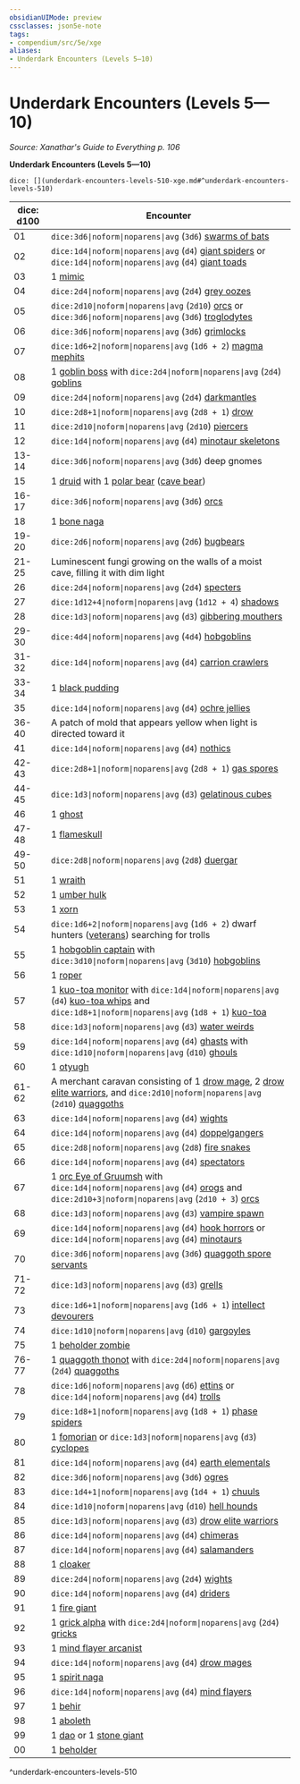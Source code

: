 ```yaml
---
obsidianUIMode: preview
cssclasses: json5e-note
tags:
- compendium/src/5e/xge
aliases:
- Underdark Encounters (Levels 5—10)
---
```

# Underdark Encounters (Levels 5—10)
*Source: Xanathar's Guide to Everything p. 106* 

**Underdark Encounters (Levels 5—10)**

`dice: [](underdark-encounters-levels-510-xge.md#^underdark-encounters-levels-510)`

| dice: d100 | Encounter |
|------------|-----------|
| 01 | `dice:3d6\|noform\|noparens\|avg` (`3d6`) [swarms of bats](/3-Mechanics/CLI/bestiary/beast/swarm-of-bats-xmm.md) |
| 02 | `dice:1d4\|noform\|noparens\|avg` (`d4`) [giant spiders](/3-Mechanics/CLI/bestiary/beast/giant-spider-xmm.md) or `dice:1d4\|noform\|noparens\|avg` (`d4`) [giant toads](/3-Mechanics/CLI/bestiary/beast/giant-toad-xmm.md) |
| 03 | 1 [mimic](/3-Mechanics/CLI/bestiary/monstrosity/mimic-xmm.md) |
| 04 | `dice:2d4\|noform\|noparens\|avg` (`2d4`) [grey oozes](/3-Mechanics/CLI/bestiary/ooze/gray-ooze-xmm.md) |
| 05 | `dice:2d10\|noform\|noparens\|avg` (`2d10`) [orcs](/3-Mechanics/CLI/bestiary/humanoid/tough-xmm.md) or `dice:3d6\|noform\|noparens\|avg` (`3d6`) [troglodytes](/3-Mechanics/CLI/bestiary/monstrosity/troglodyte-xmm.md) |
| 06 | `dice:3d6\|noform\|noparens\|avg` (`3d6`) [grimlocks](/3-Mechanics/CLI/bestiary/aberration/grimlock-xmm.md) |
| 07 | `dice:1d6+2\|noform\|noparens\|avg` (`1d6 + 2`) [magma mephits](/3-Mechanics/CLI/bestiary/elemental/magma-mephit-xmm.md) |
| 08 | 1 [goblin boss](/3-Mechanics/CLI/bestiary/fey/goblin-boss-xmm.md) with `dice:2d4\|noform\|noparens\|avg` (`2d4`) [goblins](/3-Mechanics/CLI/bestiary/fey/goblin-warrior-xmm.md) |
| 09 | `dice:2d4\|noform\|noparens\|avg` (`2d4`) [darkmantles](/3-Mechanics/CLI/bestiary/aberration/darkmantle-xmm.md) |
| 10 | `dice:2d8+1\|noform\|noparens\|avg` (`2d8 + 1`) [drow](/3-Mechanics/CLI/bestiary/humanoid/priest-acolyte-xmm.md) |
| 11 | `dice:2d10\|noform\|noparens\|avg` (`2d10`) [piercers](/3-Mechanics/CLI/bestiary/aberration/piercer-xmm.md) |
| 12 | `dice:1d4\|noform\|noparens\|avg` (`d4`) [minotaur skeletons](/3-Mechanics/CLI/bestiary/undead/minotaur-skeleton-xmm.md) |
| 13-14 | `dice:3d6\|noform\|noparens\|avg` (`3d6`) deep gnomes |
| 15 | 1 [druid](/3-Mechanics/CLI/bestiary/humanoid/druid-xmm.md) with 1 [polar bear](/3-Mechanics/CLI/bestiary/beast/polar-bear-xmm.md) ([cave bear](/3-Mechanics/CLI/bestiary/beast/polar-bear-xmm.md)) |
| 16-17 | `dice:3d6\|noform\|noparens\|avg` (`3d6`) [orcs](/3-Mechanics/CLI/bestiary/humanoid/tough-xmm.md) |
| 18 | 1 [bone naga](/3-Mechanics/CLI/bestiary/undead/bone-naga-xmm.md) |
| 19-20 | `dice:2d6\|noform\|noparens\|avg` (`2d6`) [bugbears](/3-Mechanics/CLI/bestiary/fey/bugbear-warrior-xmm.md) |
| 21-25 | Luminescent fungi growing on the walls of a moist cave, filling it with dim light |
| 26 | `dice:2d4\|noform\|noparens\|avg` (`2d4`) [specters](/3-Mechanics/CLI/bestiary/undead/specter-xmm.md) |
| 27 | `dice:1d12+4\|noform\|noparens\|avg` (`1d12 + 4`) [shadows](/3-Mechanics/CLI/bestiary/undead/shadow-xmm.md) |
| 28 | `dice:1d3\|noform\|noparens\|avg` (`d3`) [gibbering mouthers](/3-Mechanics/CLI/bestiary/aberration/gibbering-mouther-xmm.md) |
| 29-30 | `dice:4d4\|noform\|noparens\|avg` (`4d4`) [hobgoblins](/3-Mechanics/CLI/bestiary/fey/hobgoblin-warrior-xmm.md) |
| 31-32 | `dice:1d4\|noform\|noparens\|avg` (`d4`) [carrion crawlers](/3-Mechanics/CLI/bestiary/monstrosity/carrion-crawler-xmm.md) |
| 33-34 | 1 [black pudding](/3-Mechanics/CLI/bestiary/ooze/black-pudding-xmm.md) |
| 35 | `dice:1d4\|noform\|noparens\|avg` (`d4`) [ochre jellies](/3-Mechanics/CLI/bestiary/ooze/ochre-jelly-xmm.md) |
| 36-40 | A patch of mold that appears yellow when light is directed toward it |
| 41 | `dice:1d4\|noform\|noparens\|avg` (`d4`) [nothics](/3-Mechanics/CLI/bestiary/aberration/nothic-xmm.md) |
| 42-43 | `dice:2d8+1\|noform\|noparens\|avg` (`2d8 + 1`) [gas spores](/3-Mechanics/CLI/bestiary/plant/gas-spore-fungus-xmm.md) |
| 44-45 | `dice:1d3\|noform\|noparens\|avg` (`d3`) [gelatinous cubes](/3-Mechanics/CLI/bestiary/ooze/gelatinous-cube-xmm.md) |
| 46 | 1 [ghost](/3-Mechanics/CLI/bestiary/undead/ghost-xmm.md) |
| 47-48 | 1 [flameskull](/3-Mechanics/CLI/bestiary/undead/flameskull-xmm.md) |
| 49-50 | `dice:2d8\|noform\|noparens\|avg` (`2d8`) [duergar](/3-Mechanics/CLI/bestiary/humanoid/spy-xmm.md) |
| 51 | 1 [wraith](/3-Mechanics/CLI/bestiary/undead/wraith-xmm.md) |
| 52 | 1 [umber hulk](/3-Mechanics/CLI/bestiary/monstrosity/umber-hulk-xmm.md) |
| 53 | 1 [xorn](/3-Mechanics/CLI/bestiary/elemental/xorn-xmm.md) |
| 54 | `dice:1d6+2\|noform\|noparens\|avg` (`1d6 + 2`) dwarf hunters ([veterans](/3-Mechanics/CLI/bestiary/humanoid/warrior-veteran-xmm.md)) searching for trolls |
| 55 | 1 [hobgoblin captain](/3-Mechanics/CLI/bestiary/fey/hobgoblin-captain-xmm.md) with `dice:3d10\|noform\|noparens\|avg` (`3d10`) [hobgoblins](/3-Mechanics/CLI/bestiary/fey/hobgoblin-warrior-xmm.md) |
| 56 | 1 [roper](/3-Mechanics/CLI/bestiary/aberration/roper-xmm.md) |
| 57 | 1 [kuo-toa monitor](/3-Mechanics/CLI/bestiary/aberration/kuo-toa-monitor-xmm.md) with `dice:1d4\|noform\|noparens\|avg` (`d4`) [kuo-toa whips](/3-Mechanics/CLI/bestiary/aberration/kuo-toa-whip-xmm.md) and `dice:1d8+1\|noform\|noparens\|avg` (`1d8 + 1`) [kuo-toa](/3-Mechanics/CLI/bestiary/aberration/kuo-toa-xmm.md) |
| 58 | `dice:1d3\|noform\|noparens\|avg` (`d3`) [water weirds](/3-Mechanics/CLI/bestiary/elemental/water-weird-xmm.md) |
| 59 | `dice:1d4\|noform\|noparens\|avg` (`d4`) [ghasts](/3-Mechanics/CLI/bestiary/undead/ghast-xmm.md) with `dice:1d10\|noform\|noparens\|avg` (`d10`) [ghouls](/3-Mechanics/CLI/bestiary/undead/ghoul-xmm.md) |
| 60 | 1 [otyugh](/3-Mechanics/CLI/bestiary/aberration/otyugh-xmm.md) |
| 61-62 | A merchant caravan consisting of 1 [drow mage](/3-Mechanics/CLI/bestiary/humanoid/bandit-deceiver-xmm.md), 2 [drow elite warriors](/3-Mechanics/CLI/bestiary/humanoid/gladiator-xmm.md), and `dice:2d10\|noform\|noparens\|avg` (`2d10`) [quaggoths](/3-Mechanics/CLI/bestiary/monstrosity/quaggoth-xmm.md) |
| 63 | `dice:1d4\|noform\|noparens\|avg` (`d4`) [wights](/3-Mechanics/CLI/bestiary/undead/wight-xmm.md) |
| 64 | `dice:1d4\|noform\|noparens\|avg` (`d4`) [doppelgangers](/3-Mechanics/CLI/bestiary/monstrosity/doppelganger-xmm.md) |
| 65 | `dice:2d8\|noform\|noparens\|avg` (`2d8`) [fire snakes](/3-Mechanics/CLI/bestiary/elemental/salamander-fire-snake-xmm.md) |
| 66 | `dice:1d4\|noform\|noparens\|avg` (`d4`) [spectators](/3-Mechanics/CLI/bestiary/aberration/spectator-xmm.md) |
| 67 | 1 [orc Eye of Gruumsh](/3-Mechanics/CLI/bestiary/humanoid/cultist-fanatic-xmm.md) with `dice:1d4\|noform\|noparens\|avg` (`d4`) [orogs](/3-Mechanics/CLI/bestiary/humanoid/berserker-xmm.md) and `dice:2d10+3\|noform\|noparens\|avg` (`2d10 + 3`) [orcs](/3-Mechanics/CLI/bestiary/humanoid/tough-xmm.md) |
| 68 | `dice:1d3\|noform\|noparens\|avg` (`d3`) [vampire spawn](/3-Mechanics/CLI/bestiary/undead/vampire-spawn-xmm.md) |
| 69 | `dice:1d4\|noform\|noparens\|avg` (`d4`) [hook horrors](/3-Mechanics/CLI/bestiary/monstrosity/hook-horror-xmm.md) or `dice:1d4\|noform\|noparens\|avg` (`d4`) [minotaurs](/3-Mechanics/CLI/bestiary/monstrosity/minotaur-of-baphomet-xmm.md) |
| 70 | `dice:3d6\|noform\|noparens\|avg` (`3d6`) [quaggoth spore servants](/3-Mechanics/CLI/bestiary/plant/myconid-spore-servant-xmm.md) |
| 71-72 | `dice:1d3\|noform\|noparens\|avg` (`d3`) [grells](/3-Mechanics/CLI/bestiary/aberration/grell-xmm.md) |
| 73 | `dice:1d6+1\|noform\|noparens\|avg` (`1d6 + 1`) [intellect devourers](/3-Mechanics/CLI/bestiary/aberration/intellect-devourer-xmm.md) |
| 74 | `dice:1d10\|noform\|noparens\|avg` (`d10`) [gargoyles](/3-Mechanics/CLI/bestiary/elemental/gargoyle-xmm.md) |
| 75 | 1 [beholder zombie](/3-Mechanics/CLI/bestiary/undead/beholder-zombie-xmm.md) |
| 76-77 | 1 [quaggoth thonot](/3-Mechanics/CLI/bestiary/monstrosity/quaggoth-thonot-xmm.md) with `dice:2d4\|noform\|noparens\|avg` (`2d4`) [quaggoths](/3-Mechanics/CLI/bestiary/monstrosity/quaggoth-xmm.md) |
| 78 | `dice:1d6\|noform\|noparens\|avg` (`d6`) [ettins](/3-Mechanics/CLI/bestiary/giant/ettin-xmm.md) or `dice:1d4\|noform\|noparens\|avg` (`d4`) [trolls](/3-Mechanics/CLI/bestiary/giant/troll-xmm.md) |
| 79 | `dice:1d8+1\|noform\|noparens\|avg` (`1d8 + 1`) [phase spiders](/3-Mechanics/CLI/bestiary/monstrosity/phase-spider-xmm.md) |
| 80 | 1 [fomorian](/3-Mechanics/CLI/bestiary/giant/fomorian-xmm.md) or `dice:1d3\|noform\|noparens\|avg` (`d3`) [cyclopes](/3-Mechanics/CLI/bestiary/giant/cyclops-sentry-xmm.md) |
| 81 | `dice:1d4\|noform\|noparens\|avg` (`d4`) [earth elementals](/3-Mechanics/CLI/bestiary/elemental/earth-elemental-xmm.md) |
| 82 | `dice:3d6\|noform\|noparens\|avg` (`3d6`) [ogres](/3-Mechanics/CLI/bestiary/giant/ogre-xmm.md) |
| 83 | `dice:1d4+1\|noform\|noparens\|avg` (`1d4 + 1`) [chuuls](/3-Mechanics/CLI/bestiary/aberration/chuul-xmm.md) |
| 84 | `dice:1d10\|noform\|noparens\|avg` (`d10`) [hell hounds](/3-Mechanics/CLI/bestiary/fiend/hell-hound-xmm.md) |
| 85 | `dice:1d3\|noform\|noparens\|avg` (`d3`) [drow elite warriors](/3-Mechanics/CLI/bestiary/humanoid/gladiator-xmm.md) |
| 86 | `dice:1d4\|noform\|noparens\|avg` (`d4`) [chimeras](/3-Mechanics/CLI/bestiary/monstrosity/chimera-xmm.md) |
| 87 | `dice:1d4\|noform\|noparens\|avg` (`d4`) [salamanders](/3-Mechanics/CLI/bestiary/elemental/salamander-xmm.md) |
| 88 | 1 [cloaker](/3-Mechanics/CLI/bestiary/aberration/cloaker-xmm.md) |
| 89 | `dice:2d4\|noform\|noparens\|avg` (`2d4`) [wights](/3-Mechanics/CLI/bestiary/undead/wight-xmm.md) |
| 90 | `dice:1d4\|noform\|noparens\|avg` (`d4`) [driders](/3-Mechanics/CLI/bestiary/monstrosity/drider-xmm.md) |
| 91 | 1 [fire giant](/3-Mechanics/CLI/bestiary/giant/fire-giant-xmm.md) |
| 92 | 1 [grick alpha](/3-Mechanics/CLI/bestiary/aberration/grick-ancient-xmm.md) with `dice:2d4\|noform\|noparens\|avg` (`2d4`) [gricks](/3-Mechanics/CLI/bestiary/aberration/grick-xmm.md) |
| 93 | 1 [mind flayer arcanist](/3-Mechanics/CLI/bestiary/aberration/mind-flayer-arcanist-xmm.md) |
| 94 | `dice:1d4\|noform\|noparens\|avg` (`d4`) [drow mages](/3-Mechanics/CLI/bestiary/humanoid/bandit-deceiver-xmm.md) |
| 95 | 1 [spirit naga](/3-Mechanics/CLI/bestiary/fiend/spirit-naga-xmm.md) |
| 96 | `dice:1d4\|noform\|noparens\|avg` (`d4`) [mind flayers](/3-Mechanics/CLI/bestiary/aberration/mind-flayer-xmm.md) |
| 97 | 1 [behir](/3-Mechanics/CLI/bestiary/monstrosity/behir-xmm.md) |
| 98 | 1 [aboleth](/3-Mechanics/CLI/bestiary/aberration/aboleth-xmm.md) |
| 99 | 1 [dao](/3-Mechanics/CLI/bestiary/elemental/dao-xmm.md) or 1 [stone giant](/3-Mechanics/CLI/bestiary/giant/stone-giant-xmm.md) |
| 00 | 1 [beholder](/3-Mechanics/CLI/bestiary/aberration/beholder-xmm.md) |
^underdark-encounters-levels-510